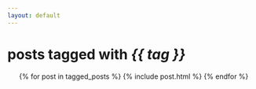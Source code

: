 ```yaml
---
layout: default
---
```


<h1 class="page-heading">posts tagged with <em>{{ tag }}</em> </h1>

<ul class="post-list">
  {% for post in tagged_posts %}
    {% include post.html %}
  {% endfor %}
</ul>

